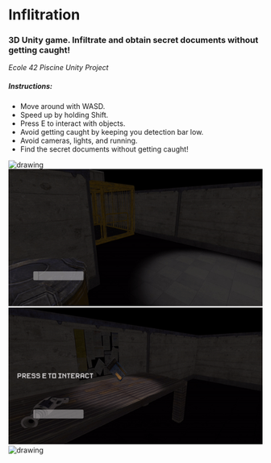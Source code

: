 # Inflitration

### 3D Unity game. Infiltrate and obtain secret documents without getting caught!
*Ecole 42 Piscine Unity Project*

##### Instructions: 

- Move around with WASD.
- Speed up by holding Shift.
- Press E to interact with objects.
- Avoid getting caught by keeping you detection bar low.
- Avoid cameras, lights, and running.
- Find the secret documents without getting caught!

<img src="https://github.com/JanWalsh91/inflitration/blob/master/media/GIF%201.gif" alt="drawing"/>

<img src="https://github.com/JanWalsh91/inflitration/blob/master/media/GIF%202.gif" alt="drawing"/>

<img src="https://github.com/JanWalsh91/inflitration/blob/master/media/GIF%203.gif" alt="drawing"/>

<img src="https://github.com/JanWalsh91/inflitration/blob/master/media/GIF%204.gif" alt="drawing"/>
